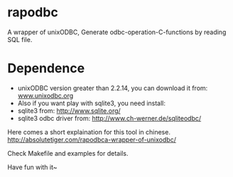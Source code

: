 rapodbc
=======

A wrapper of unixODBC, Generate odbc-operation-C-functions by reading SQL file.

Dependence
==========
* unixODBC version greater than 2.2.14, you can download it from: www.unixodbc.org 
* Also if you want play with sqlite3, you need install:
* sqlite3 from: http://www.sqlite.org/
* sqlite3 odbc driver from: http://www.ch-werner.de/sqliteodbc/

Here comes a short explaination for this tool in chinese.
http://absolutetiger.com/rapodbca-wrapper-of-unixodbc/

Check Makefile and examples for details.

Have fun with it~

